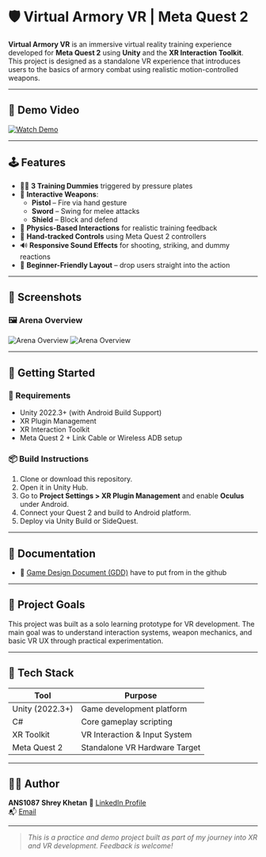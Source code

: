 # 🛡️ Virtual Armory VR | Meta Quest 2

**Virtual Armory VR** is an immersive virtual reality training experience developed for **Meta Quest 2** using **Unity** and the **XR Interaction Toolkit**. This project is designed as a standalone VR experience that introduces users to the basics of armory combat using realistic motion-controlled weapons.

---

## 🎥 Demo Video

[![Watch Demo](https://img.youtube.com/vi/94Iz-lMDz9Q/0.jpg)](https://youtu.be/94Iz-lMDz9Q)

---

## 🕹️ Features

- 🧍‍♂️ **3 Training Dummies** triggered by pressure plates
- 🔫 **Interactive Weapons**:  
  - **Pistol** – Fire via hand gesture  
  - **Sword** – Swing for melee attacks  
  - **Shield** – Block and defend
- 🧠 **Physics-Based Interactions** for realistic training feedback
- 👐 **Hand-tracked Controls** using Meta Quest 2 controllers
- 🔊 **Responsive Sound Effects** for shooting, striking, and dummy reactions
- 🎯 **Beginner-Friendly Layout** – drop users straight into the action

---

## 🧭 Screenshots



### 🖼️ Arena Overview

![Arena Overview](images/arena-overview1.jpg)
![Arena Overview](images/arena-overview2.jpg)

---

## 🚀 Getting Started

### 🧰 Requirements

- Unity 2022.3+ (with Android Build Support)
- XR Plugin Management
- XR Interaction Toolkit
- Meta Quest 2 + Link Cable or Wireless ADB setup

### 📦 Build Instructions

1. Clone or download this repository.
2. Open it in Unity Hub.
3. Go to **Project Settings > XR Plugin Management** and enable **Oculus** under Android.
4. Connect your Quest 2 and build to Android platform.
5. Deploy via Unity Build or SideQuest.

---

## 📘 Documentation

- 📄 [Game Design Document (GDD)](./Armory%20Practice%20GDD.docx)
have to put from in the github

---

## 📌 Project Goals

This project was built as a solo learning prototype for VR development. The main goal was to understand interaction systems, weapon mechanics, and basic VR UX through practical experimentation.

---

## 🔧 Tech Stack

| Tool            | Purpose                        |
|-----------------|--------------------------------|
| Unity (2022.3+) | Game development platform      |
| C#              | Core gameplay scripting         |
| XR Toolkit      | VR Interaction & Input System   |
| Meta Quest 2    | Standalone VR Hardware Target  |

---

## 👨‍💻 Author

**ANS1087**
**Shrey Khetan**
💼 [LinkedIn Profile](https://www.linkedin.com/in/shreykhetan/)  
📬 [Email](mailto:Shreykhetan@gmail.com)

---

> *This is a practice and demo project built as part of my journey into XR and VR development. Feedback is welcome!*

